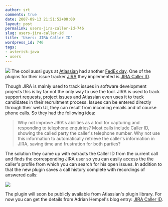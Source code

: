 ```yaml
---
author: srt
comments: true
date: 2007-09-13 21:51:52+00:00
layout: post
permalink: users-jira-caller-id-746
slug: users-jira-caller-id
title: 'Users: JIRA Caller ID'
wordpress_id: 746
tags:
- asterisk-java
- users
---
```



![](/asterisk-java/wp-content/files/2011/12/Caller+ID+icon+screenshot.gif)
The cool aussi guys at [Atlassian](http://www.atlassian.com/) had another 
[FedEx day](http://blogs.atlassian.com/rebelutionary/archives/000495.html). One of the plugins for their issue tracker [JIRA](http://www.atlassian.com/software/jira/) they implemented is [JIRA Caller ID](http://blogs.atlassian.com/developer/2007/09/fedex_vi_winner_jira_caller_id.html).






Though JIRA is mainly used to track issues in software development projects this is by far not the only way to use the tool. JIRA is used to track support requests, project issues and Atlassian even uses it to track candidates in their recruitment process. Issues can be entered directly through their web UI, they can result from incoming emails and of course phone calls. So they had the following idea:





<blockquote>
Why not improve JIRA's abilities as a tool for capturing and responding to telephone enquiries? Most calls include Caller ID, showing the called party the caller's telephone number. Why not use this information to automatically retrieve the caller's information in JIRA, saving time and frustration for both parties?
</blockquote>





The solution they came up with extracts the Caller ID from the current call and finds the corresponding JIRA user so you can easily access the the caller's profile from which you can search for his open issues. In addition to that the new plugin saves a call history complete with recordings of answered calls:





![](/asterisk-java/wp-content/files/2011/12/Call+History+Screenshot.gif)





The plugin will soon be publicly available from Atlassian's plugin library. For now you can get the details from Adrian Hempel's blog entry: [JIRA Caller ID](http://blogs.atlassian.com/developer/2007/09/fedex_vi_winner_jira_caller_id.html).

